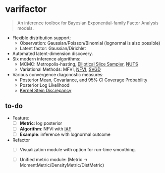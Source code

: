 # varifactor

> An inference toolbox for Bayesian Exponential-family Factor Analysis models. 

* Flexible distribution support:
    * Observation: Gaussian/Poisson/Binomial (lognormal is also possible)
    * Latent factor: Gaussian/Dirichlet
* Automated latent-dimension discovery.
* Six modern inference algorithms: 
    * MCMC: Metropolis-hasting, [Elliptical Slice Sampler](https://arxiv.org/abs/1001.0175), [NUTS](https://arxiv.org/abs/1111.4246)
    * Variational Methods: MFVI, [NFVI](https://arxiv.org/abs/1606.04934), [SVGD](https://arxiv.org/abs/1608.04471)
* Various convergence diagonostic measures:
    * Posterior Mean, Covariance, and 95% CI Coverage Probability
    * Posterior Log Likelihood
    * [Kernel Stein Discrepancy](https://arxiv.org/abs/1602.03253)

## to-do
* Feature:
    - [ ] **Metric**: log posterior 
    - [ ] **Algorithm**: NFVI with [IAF](https://gist.github.com/springcoil/4fda94fcde0934b04fc34967e0c952de)
    - [ ] **Example**: inference with lognormal outcome

* Refactor
    - [ ] Visualization module with option for run-time smoothing.
    - [ ] Unified metric module: (Metric -> MomentMetric/DensityMetric/DistMetric)

